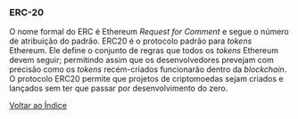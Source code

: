 ### ERC-20 

O nome formal do ERC é Ethereum _Request for Comment_ e segue o número de atribuição do padrão. ERC20 é o protocolo padrão para _tokens_ Ethereum. Ele define o conjunto de regras que todos os _tokens_ Ethereum devem seguir; permitindo assim que os desenvolvedores prevejam com precisão como os _tokens_ recém-criados funcionarão dentro da _blockchain_. O protocolo ERC20 permite que projetos de criptomoedas sejam criados e lançados sem ter que passar por desenvolvimento do zero.

[Voltar ao Índice](../)